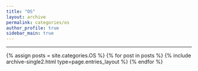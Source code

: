 ```yaml
---
title: "OS"
layout: archive
permalink: categories/os
author_profile: true
sidebar_main: true
---
```


<!-- 공백이 포함되어 있는 카테고리 이름의 경우 site.categories['a b c'] 이런식으로! -->

***

{% assign posts = site.categories.OS %}
{% for post in posts %} {% include archive-single2.html type=page.entries_layout %} {% endfor %}